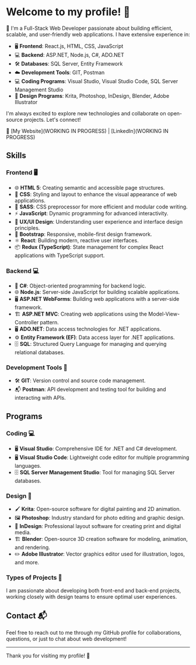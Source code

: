 # Welcome to my profile! 👋

🚀 I'm a Full-Stack Web Developer passionate about building efficient, scalable, and user-friendly web applications. I have extensive experience in:

- 🖥️ **Frontend**: React.js, HTML, CSS, JavaScript
- 💻 **Backend**: ASP.NET, Node.js, C#, ADO.NET
- 🛠️ **Databases**: SQL Server, Entity Framework
- ☁️ **Development Tools**: GIT, Postman
- 💻 **Coding Programs**: Visual Studio, Visual Studio Code, SQL Server Management Studio
- 🎨 **Design Programs**: Krita, Photoshop, InDesign, Blender, Adobe Illustrator

I'm always excited to explore new technologies and collaborate on open-source projects. Let's connect!

🔗 [My Website](WORKING IN PROGRESS) | [LinkedIn](WORKING IN PROGRESS)

## Skills

### Frontend 🖥️
- 🌐 **HTML 5**: Creating semantic and accessible page structures.
- 🎨 **CSS**: Styling and layout to enhance the visual appearance of web applications.
- 💅 **SASS**: CSS preprocessor for more efficient and modular code writing.
- ⚡ **JavaScript**: Dynamic programming for advanced interactivity.
- 🎨 **UX/UI Design**: Understanding user experience and interface design principles.
- 💅 **Bootstrap**: Responsive, mobile-first design framework.
- ⚛️ **React**: Building modern, reactive user interfaces.
- 📦 **Redux (TypeScript)**: State management for complex React applications with TypeScript support.

### Backend 💻
- 🐍 **C#**: Object-oriented programming for backend logic.
- 🌐 **Node.js**: Server-side JavaScript for building scalable applications.
- 🖥️ **ASP.NET WebForms**: Building web applications with a server-side framework.
- 🏗️ **ASP.NET MVC**: Creating web applications using the Model-View-Controller pattern.
- 🖥️ **ADO.NET**: Data access technologies for .NET applications.
- ⚙️ **Entity Framework (EF)**: Data access layer for .NET applications.
- 🗄️ **SQL**: Structured Query Language for managing and querying relational databases.

### Development Tools 🔧
- 🛠️ **GIT**: Version control and source code management.
- 📬 **Postman**: API development and testing tool for building and interacting with APIs.

## Programs

### Coding 💻
- 🖥️ **Visual Studio**: Comprehensive IDE for .NET and C# development.
- 🖥️ **Visual Studio Code**: Lightweight code editor for multiple programming languages.
- 🗄️ **SQL Server Management Studio**: Tool for managing SQL Server databases.

### Design 🎨
- 🖌️ **Krita**: Open-source software for digital painting and 2D animation.
- 🖼️ **Photoshop**: Industry standard for photo editing and graphic design.
- 📑 **InDesign**: Professional layout software for creating print and digital media.
- 🏗️ **Blender**: Open-source 3D creation software for modeling, animation, and rendering.
- ✏️ **Adobe Illustrator**: Vector graphics editor used for illustration, logos, and more.

### Types of Projects 📂
I am passionate about developing both front-end and back-end projects, working closely with design teams to ensure optimal user experiences.

## Contact 📬
Feel free to reach out to me through my GitHub profile for collaborations, questions, or just to chat about web development!

---

Thank you for visiting my profile! 🌟
